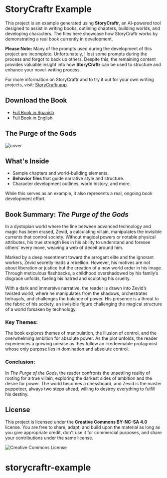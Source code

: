 # StoryCraftr Example

This project is an example generated using **StoryCraftr**, an AI-powered tool designed to assist in writing books, outlining chapters, building worlds, and developing characters. The files here showcase how StoryCraftr works by demonstrating a real book currently in development.

**Please Note:** Many of the prompts used during the development of this project are incomplete. Unfortunately, I lost some prompts during the process and forgot to back up others. Despite this, the remaining content provides valuable insight into how **StoryCraftr** can be used to structure and enhance your novel-writing process.

For more information on StoryCraftr and to try it out for your own writing projects, visit: [StoryCraftr.app](https://storycraftr.app/).

## Download the Book

- [Full Book in Spanish](https://github.com/raestrada/storycraftr-example/blob/main/books/libro_completo.pdf)
- [Full Book in English](https://github.com/raestrada/storycraftr-example/blob/main/books/libro_completo_en.pdf)


## The Purge of the Gods

![cover](https://res.cloudinary.com/dyknhuvxt/image/upload/v1729786268/cover_pol8cu.png)

## What's Inside
- Sample chapters and world-building elements.
- **Behavior files** that guide narrative style and structure.
- Character development outlines, world history, and more.
  
While this serves as an example, it also represents a real, ongoing book development effort.

## Book Summary: *The Purge of the Gods*

In a dystopian world where the line between advanced technology and magic has been erased, Zevid, a calculating villain, manipulates the invisible currents that control society. Without magical powers or notable physical attributes, his true strength lies in his ability to understand and foresee others’ every move, weaving a web of deceit around him.

Marked by a deep resentment toward the arrogant elite and the ignorant workers, Zevid secretly leads a rebellion. However, his motives are not about liberation or justice but the creation of a new world order in his image. Through meticulous flashbacks, a childhood overshadowed by his family’s disgrace unfolds, fueling his hatred and sculpting his cruelty.

With a dark and immersive narrative, the reader is drawn into Zevid’s twisted world, where he manipulates from the shadows, orchestrates betrayals, and challenges the balance of power. His presence is a threat to the fabric of his society, an invisible figure challenging the magical structure of a world forsaken by technology.

### Key Themes:

The book explores themes of manipulation, the illusion of control, and the overwhelming ambition for absolute power. As the plot unfolds, the reader experiences a growing unease as they follow an irredeemable protagonist whose only purpose lies in domination and absolute control.

### Conclusion:

In *The Purge of the Gods*, the reader confronts the unsettling reality of rooting for a true villain, exploring the darkest sides of ambition and the desire for power. The world becomes a chessboard, and Zevid is the master puppeteer, always two steps ahead, willing to destroy everything to fulfill his destiny.

## License

This project is licensed under the **Creative Commons BY-NC-SA 4.0** license. You are free to share, adapt, and build upon the material as long as you give appropriate credit, don't use it for commercial purposes, and share your contributions under the same license.

![Creative Commons License](https://i.creativecommons.org/l/by-nc-sa/4.0/88x31.png)
# storycraftr-example
